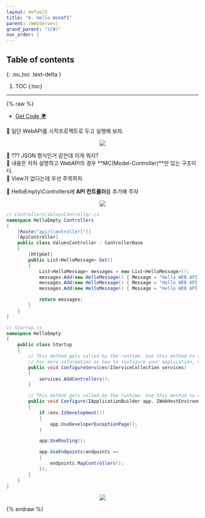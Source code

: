 ```yaml
---
layout: default
title: "6. Hello WebAPI"
parent: (WebServer)
grand_parent: "(C#)"
nav_order: 1
---
```


## Table of contents
{: .no_toc .text-delta }

1. TOC
{:toc}

---

{% raw %}

* [Get Code 🌍](https://github.com/EasyCoding-7/AspNetTutorial/tree/6.HelloWebAPI)

👾 일단 WebAPI를 시작프로젝트로 두고 실행해 보자.

<p align="center">
  <img src="https://taehyungs-programming-blog.github.io/blog/assets/images/csharp/webserver/web-6-1.png"/>
</p>

👾 ??? JSON 형식인거 같은데 이게 뭐지?<br>
👾 내용은 차차 설명하고 WebAPI의 경우 **MC(Model-Controller)**만 있는 구조이다.<br>
👾 View가 없다는데 우선 주목하자

👾 HelloEmpty\Controllers에 **API 컨트롤러**를 추가해 주자

<p align="center">
  <img src="https://taehyungs-programming-blog.github.io/blog/assets/images/csharp/webserver/web-6-2.png"/>
</p>

```csharp
// Controllers\ValuesController.cs
namespace HelloEmpty.Controllers
{
    [Route("api/[controller]")]
    [ApiController]
    public class ValuesController : ControllerBase
    {
        [HttpGet]
        public List<HelloMessage> Get()
        {
            List<HelloMessage> messages = new List<HelloMessage>();
            messages.Add(new HelloMessage() { Message = "Hello WEB API 1!" });
            messages.Add(new HelloMessage() { Message = "Hello WEB API 2!" });
            messages.Add(new HelloMessage() { Message = "Hello WEB API 3!" });

            return messages;
        }
    }
}
```

```csharp
// Startup.cs
namespace HelloEmpty
{
    public class Startup
    {
        // This method gets called by the runtime. Use this method to add services to the container.
        // For more information on how to configure your application, visit https://go.microsoft.com/fwlink/?LinkID=398940
        public void ConfigureServices(IServiceCollection services)
        {
            services.AddControllers();
        }

        // This method gets called by the runtime. Use this method to configure the HTTP request pipeline.
        public void Configure(IApplicationBuilder app, IWebHostEnvironment env)
        {
            if (env.IsDevelopment())
            {
                app.UseDeveloperExceptionPage();
            }

            app.UseRouting();

            app.UseEndpoints(endpoints =>
            {
                endpoints.MapControllers();
            });
        }
    }
}
```

<p align="center">
  <img src="https://taehyungs-programming-blog.github.io/blog/assets/images/csharp/webserver/web-6-3.png"/>
</p>

{% endraw %}